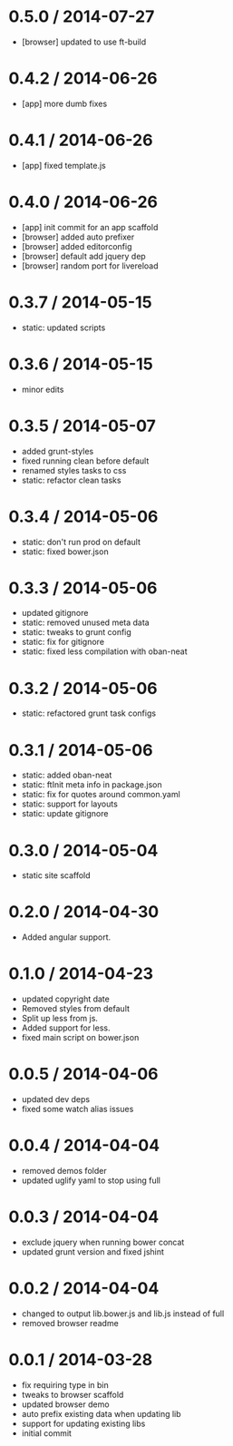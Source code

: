 
0.5.0 / 2014-07-27 
==================

  * [browser] updated to use ft-build

0.4.2 / 2014-06-26 
==================

  * [app] more dumb fixes

0.4.1 / 2014-06-26 
==================

  * [app] fixed template.js

0.4.0 / 2014-06-26 
==================

  * [app] init commit for an app scaffold
  * [browser] added auto prefixer
  * [browser] added editorconfig
  * [browser] default add jquery dep
  * [browser] random port for livereload

0.3.7 / 2014-05-15 
==================

  * static: updated scripts

0.3.6 / 2014-05-15 
==================

  * minor edits

0.3.5 / 2014-05-07 
==================

  * added grunt-styles
  * fixed running clean before default
  * renamed styles tasks to css
  * static: refactor clean tasks

0.3.4 / 2014-05-06 
==================

  * static: don't run prod on default
  * static: fixed bower.json

0.3.3 / 2014-05-06 
==================

  * updated gitignore
  * static: removed unused meta data
  * static: tweaks to grunt config
  * static: fix for gitignore
  * static: fixed less compilation with oban-neat

0.3.2 / 2014-05-06 
==================

  * static: refactored grunt task configs

0.3.1 / 2014-05-06 
==================

  * static: added oban-neat
  * static: ftInit meta info in package.json
  * static: fix for quotes around common.yaml
  * static: support for layouts
  * static: update gitignore

0.3.0 / 2014-05-04 
==================

  * static site scaffold

0.2.0 / 2014-04-30 
==================

  * Added angular support.

0.1.0 / 2014-04-23 
==================

  * updated copyright date
  * Removed styles from default
  * Split up less from js.
  * Added support for less.
  * fixed main script on bower.json

0.0.5 / 2014-04-06 
==================

  * updated dev deps
  * fixed some watch alias issues

0.0.4 / 2014-04-04 
==================

  * removed demos folder
  * updated uglify yaml to stop using full

0.0.3 / 2014-04-04 
==================

  * exclude jquery when running bower concat
  * updated grunt version and fixed jshint

0.0.2 / 2014-04-04 
==================

  * changed to output lib.bower.js and lib.js instead of full
  * removed browser readme

0.0.1 / 2014-03-28 
==================

  * fix requiring type in bin
  * tweaks to browser scaffold
  * updated browser demo
  * auto prefix existing data when updating lib
  * support for updating existing libs
  * initial commit
